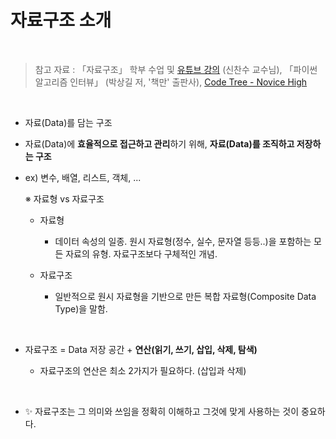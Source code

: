 # 자료구조 소개

<br/>

> 참고 자료 : 「자료구조」 학부 수업 및 <a href="https://youtube.com/playlist?list=PLsMufJgu5933ZkBCHS7bQTx0bncjwi4PK">유튜브 강의</a> (신찬수 교수님), 「파이썬 알고리즘 인터뷰」 (박상길 저, '책만' 출판사), <a href="https://www.codetree.ai/missions">Code Tree - Novice High</a>

<br/>

- 자료(Data)를 담는 구조

- 자료(Data)에 <strong>효율적으로 접근하고 관리</strong>하기 위해, <strong>자료(Data)를 조직하고 저장하는 구조</strong>

- ex) 변수, 배열, 리스트, 객체, ...

  ※ 자료형 vs 자료구조

  - 자료형

    - 데이터 속성의 일종. 원시 자료형(정수, 실수, 문자열 등등..)을 포함하는 모든 자료의 유형. 자료구조보다 구체적인 개념.

  - 자료구조
    - 일반적으로 원시 자료형을 기반으로 만든 복합 자료형(Composite Data Type)을 말함.

<br/>

- 자료구조 = Data 저장 공간 + <strong>연산(읽기, 쓰기, 삽입, 삭제, 탐색)</strong>

  - 자료구조의 연산은 최소 2가지가 필요하다. (삽입과 삭제)

<br/>

- ✨ 자료구조는 그 의미와 쓰임을 정확히 이해하고 그것에 맞게 사용하는 것이 중요하다.
